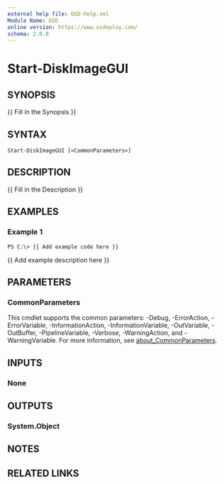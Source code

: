 ```yaml
---
external help file: OSD-help.xml
Module Name: OSD
online version: https://www.osdeploy.com/
schema: 2.0.0
---
```


# Start-DiskImageGUI

## SYNOPSIS
{{ Fill in the Synopsis }}

## SYNTAX

```
Start-DiskImageGUI [<CommonParameters>]
```

## DESCRIPTION
{{ Fill in the Description }}

## EXAMPLES

### Example 1
```
PS C:\> {{ Add example code here }}
```

{{ Add example description here }}

## PARAMETERS

### CommonParameters
This cmdlet supports the common parameters: -Debug, -ErrorAction, -ErrorVariable, -InformationAction, -InformationVariable, -OutVariable, -OutBuffer, -PipelineVariable, -Verbose, -WarningAction, and -WarningVariable. For more information, see [about_CommonParameters](http://go.microsoft.com/fwlink/?LinkID=113216).

## INPUTS

### None
## OUTPUTS

### System.Object
## NOTES

## RELATED LINKS
